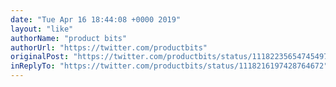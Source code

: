 ```yaml
---
date: "Tue Apr 16 18:44:08 +0000 2019"
layout: "like"
authorName: "product bits"
authorUrl: "https://twitter.com/productbits"
originalPost: "https://twitter.com/productbits/status/1118223565474549760"
inReplyTo: "https://twitter.com/productbits/status/1118216197428764672"
---
```

